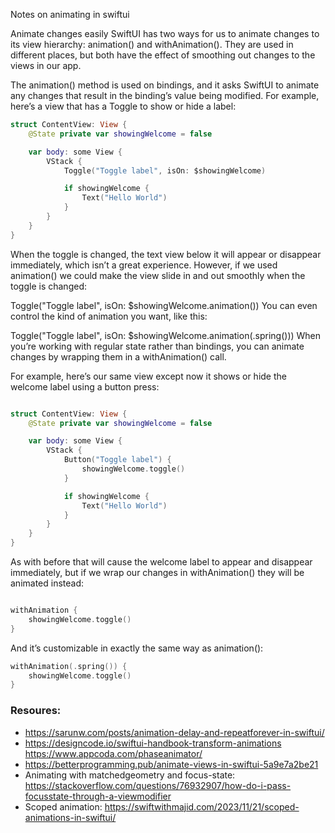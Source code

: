 Notes on animating in swiftui<!--more-->


Animate changes easily
SwiftUI has two ways for us to animate changes to its view hierarchy: animation() and withAnimation(). They are used in different places, but both have the effect of smoothing out changes to the views in our app.

The animation() method is used on bindings, and it asks SwiftUI to animate any changes that result in the binding’s value being modified. For example, here’s a view that has a Toggle to show or hide a label:

```swift
struct ContentView: View {
    @State private var showingWelcome = false

    var body: some View {
        VStack {
            Toggle("Toggle label", isOn: $showingWelcome)

            if showingWelcome {
                Text("Hello World")
            }
        }
    }
}
```
When the toggle is changed, the text view below it will appear or disappear immediately, which isn’t a great experience. However, if we used animation() we could make the view slide in and out smoothly when the toggle is changed:

Toggle("Toggle label", isOn: $showingWelcome.animation())
You can even control the kind of animation you want, like this:

Toggle("Toggle label", isOn: $showingWelcome.animation(.spring()))
When you’re working with regular state rather than bindings, you can animate changes by wrapping them in a withAnimation() call.

For example, here’s our same view except now it shows or hide the welcome label using a button press:
```swift

struct ContentView: View {
    @State private var showingWelcome = false

    var body: some View {
        VStack {
            Button("Toggle label") {
                showingWelcome.toggle()
            }

            if showingWelcome {
                Text("Hello World")
            }
        }
    }
}
```
As with before that will cause the welcome label to appear and disappear immediately, but if we wrap our changes in withAnimation() they will be animated instead:
```swift

withAnimation {
    showingWelcome.toggle()
}
``` 
And it’s customizable in exactly the same way as animation():

```swift
withAnimation(.spring()) {
    showingWelcome.toggle()
}
```

### Resoures:
- https://sarunw.com/posts/animation-delay-and-repeatforever-in-swiftui/
- https://designcode.io/swiftui-handbook-transform-animations
https://www.appcoda.com/phaseanimator/
- https://betterprogramming.pub/animate-views-in-swiftui-5a9e7a2be21
- Animating with matchedgeometry and focus-state: https://stackoverflow.com/questions/76932907/how-do-i-pass-focusstate-through-a-viewmodifier
- Scoped animation: https://swiftwithmajid.com/2023/11/21/scoped-animations-in-swiftui/